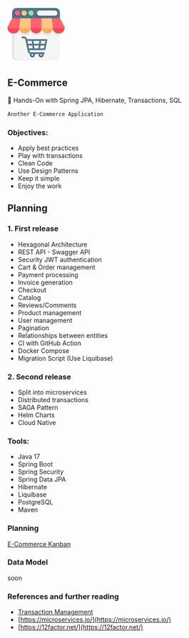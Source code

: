 ![shop](.documentation/img/online-shop.png)

## E-Commerce
:dancers: Hands-On with Spring JPA, Hibernate, Transactions, SQL


```bash
Another E-Commerce Application
```

### Objectives:
- Apply best practices
- Play with transactions
- Clean Code
- Use Design Patterns
- Keep it simple
- Enjoy the work

## Planning
### 1. First release 
   - Hexagonal Architecture
   - REST API - Swagger API
   - Security JWT authentication
   - Cart & Order management
   - Payment processing
   - Invoice generation
   - Checkout
   - Catalog
   - Reviews/Comments
   - Product management
   - User management
   - Pagination
   - Relationships between entities
   - CI with GitHub Action
   - Docker Compose
   - Migration Script (Use Liquibase)

### 2. Second release
   - Split into microservices
   - Distributed transactions
   - SAGA Pattern
   - Helm Charts
   - Cloud Native

### Tools:
 - Java 17
 - Spring Boot
 - Spring Security
 - Spring Data JPA
 - Hibernate
 - Liquibase
 - PostgreSQL
 - Maven

### Planning
[E-Commerce Kanban](https://github.com/DragomirAlin/spring-transactions/projects/1)

### Data Model
soon

### References and further reading
- [Transaction Management](https://docs.spring.io/spring-framework/docs/4.2.x/spring-framework-reference/html/transaction.html#:~:text=The%20Spring%20Framework%20provides%20a,Java%20Data%20Objects%20(JDO).)
- [https://microservices.io/](https://microservices.io/)
- [https://12factor.net/](https://12factor.net/)

